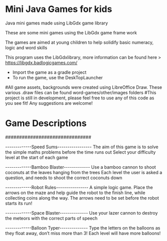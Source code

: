 # Mini Java Games for kids 

Java mini games made using LibGdx game library 

These are some mini games using the LibGdx game frame work 

The games are aimed at young children to help solidify basic numeracy, logic and word skills 

This program uses the LibGdxlibrary, more information can be found here > https://libgdx.badlogicgames.com/
- Import the game as a gradle project
- To run the game, use the DeskTopLauncher

#All game assets, backgrounds were created using LibreOffice Draw. These various .draw files can be found word-games/other/images folders 
#This project is still in development, please feel free to use any of this code as you see fit! Any suggestions are welcome! 

# Game Descriptions 
############################### 

-------------Speed Sums-----------------
The aim of this game is to solve the simple maths problems before the time runs out 
Select your difficulty level at the start of each game 


-------------Bamboo Blaster-------------
Use a bamboo cannon to shoot coconuts at the leaves hanging from the trees 
Each level the user is asked a question, and needs to shoot the correct coconuts down 


-------------Robot Rules----------------
A simple logic game. Place the arrows on the maze and help guide the robot to the finish line, while collecting coins along the way. The arrows need to be set before the robot starts its run! 


-------------Space Blaster--------------
Use your lazer cannon to destroy the meteors with the correct parts of speech


-------------Balloon Typer--------------
Type the letters on the balloons as they float away, don’t miss more than 3! Each level will have more balloons! 



